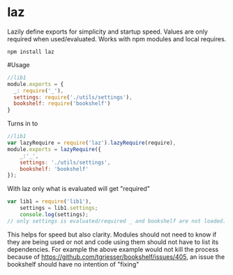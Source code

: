 # laz

Lazily define exports for simplicity and startup speed.  Values are only required when used/evaluated.
Works with npm modules and local requires.

```
npm install laz
```

#Usage

```js
//lib1
module.exports = {
  _: require('_'),
  settings: require('./utils/settings'),
  bookshelf: require('bookshelf')
}

```
Turns in to

```js
//lib1
var lazyRequire = require('laz').lazyRequire(require),
module.exports = lazyRequire({
    _:'_',
    settings: './utils/settings',
    bookshelf: 'bookshelf'
});
```

With laz only what is evaluated will get "required"

```js
var lib1 = require('lib1'),
    settings = lib1.settings;
    console.log(settings);
// only settings is evaluated/required _ and bookshelf are not loaded.
```
This helps for speed but also clarity.  Modules should not need to know if they are being used or not and code using them should not have to list its dependencies.  For example the above example would not kill the process because of https://github.com/tgriesser/bookshelf/issues/405, an issue the bookshelf should have no intention of "fixing"

